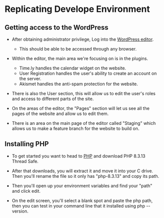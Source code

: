 # Replicating Develope Environment
## Getting access to the WordPress
- After obtaining administrator privilege, Log into the [WordPress editor](https://livetorock.org/wp-login.php?redirect_to=https%3A%2F%2Flivetorock.org%2Fwp-admin%2Fadmin.php%3Fpage%3Dbluehost&reauth=1).
    - This should be able to be accessed through any browser.

- Within the editor, the main area we're focusing on is in the plugins.
    - Time.ly handles the calendar widget on the website.
    - User Registration handles the user's ability to create an account on the server.
    - Akismet handles the anti-spam protection for the website.

- There is also the User section, this will allow us to edit the user's roles and access to different parts of the site.

- On the areas of the editor, the "Pages" section will let us see all the pages of the website and allow us to edit them.

- There is an area on the main page of the editor called "Staging" which allows us to make a feature branch for the website to build on.

## Installing PHP
- To get started you want to head to [PHP](https://windows.php.net/download#php-8.3) and download PHP 8.3.13 Thread Safe.

- After that downloads, you will extract it and move it into your C drive. Then you'll rename the file so it only has "php-8.3.13" and copy its path.

- Then you'll open up your environment variables and find your "path" and click edit.

- On the edit screen, you'll select a blank spot and paste the php path, then you can test in your command line that it installed using php --version.